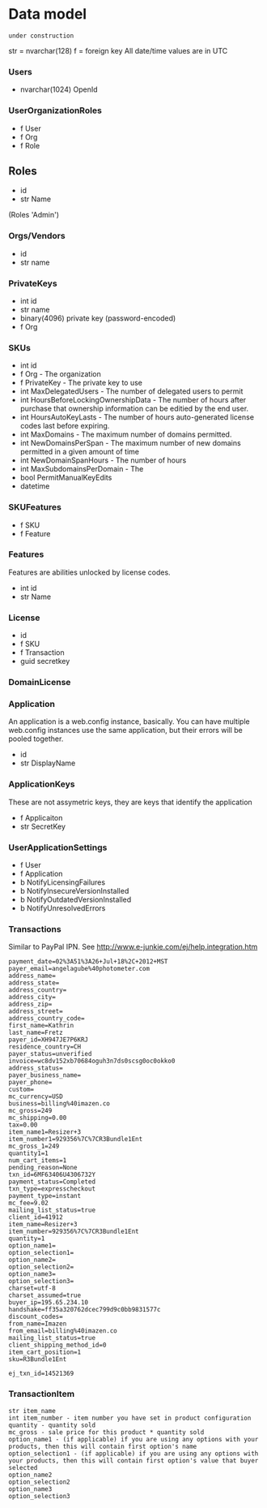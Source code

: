 # Data model

`under construction`

str = nvarchar(128)
f = foreign key
All date/time values are in UTC

### Users

* nvarchar(1024) OpenId

### UserOrganizationRoles

* f User
* f Org
* f Role

## Roles

* id
* str Name

(Roles 'Admin')

### Orgs/Vendors

* id
* str name

### PrivateKeys

* int id
* str name
* binary(4096) private key (password-encoded)
* f Org

### SKUs

* int id
* f Org - The organization
* f PrivateKey - The private key to use
* int MaxDelegatedUsers - The number of delegated users to permit
* int HoursBeforeLockingOwnershipData - The number of hours after purchase that ownership information can be editied by the end user. 
* int HoursAutoKeyLasts - The number of hours auto-generated license codes last before expiring.
* int MaxDomains - The maximum number of domains permitted.
* int NewDomainsPerSpan - The maximum number of new domains permitted in a given amount of time
* int NewDomainSpanHours - The number of hours 
* int MaxSubdomainsPerDomain - The 
* bool PermitManualKeyEdits
* datetime 


### SKUFeatures

* f SKU
* f Feature

### Features

Features are abilities unlocked by license codes. 

* int id
* str Name

### License

* id
* f SKU
* f Transaction
* guid secretkey



### DomainLicense



### Application

An application is a web.config instance, basically. You can have multiple web.config instances use the same application, but their errors will be pooled together.

* id 
* str DisplayName

### ApplicationKeys

These are not assymetric keys, they are keys that identify the application

* f Applicaiton
* str SecretKey

### UserApplicationSettings

* f User
* f Application
* b NotifyLicensingFailures
* b NotifyInsecureVersionInstalled
* b NotifyOutdatedVersionInstalled
* b NotifyUnresolvedErrors

### Transactions

Similar to PayPal IPN. See http://www.e-junkie.com/ej/help.integration.htm


    payment_date=02%3A51%3A26+Jul+18%2C+2012+MST
	payer_email=angelagube%40photometer.com
	address_name=
	address_state=
	address_country=
	address_city=
	address_zip=
	address_street=
	address_country_code=
	first_name=Kathrin
	last_name=Fretz
	payer_id=XH947JE7P6KRJ
	residence_country=CH
	payer_status=unverified
	invoice=wc8dv152xb70684oguh3n7ds0scsg0oc0okko0
	address_status=
	payer_business_name=
	payer_phone=
	custom=
	mc_currency=USD
	business=billing%40imazen.co
	mc_gross=249
	mc_shipping=0.00
	tax=0.00
	item_name1=Resizer+3
	item_number1=929356%7C%7CR3Bundle1Ent
	mc_gross_1=249
	quantity1=1
	num_cart_items=1
	pending_reason=None
	txn_id=6MF63406U4306732Y
	payment_status=Completed
	txn_type=expresscheckout
	payment_type=instant
	mc_fee=9.02
	mailing_list_status=true
	client_id=41912
	item_name=Resizer+3
	item_number=929356%7C%7CR3Bundle1Ent
	quantity=1
	option_name1=
	option_selection1=
	option_name2=
	option_selection2=
	option_name3=
	option_selection3=
	charset=utf-8
	charset_assumed=true
	buyer_ip=195.65.234.10
	handshake=ff35a320762dcec799d9c0bb9831577c
	discount_codes=
	from_name=Imazen
	from_email=billing%40imazen.co
	mailing_list_status=true
	client_shipping_method_id=0
	item_cart_position=1
	sku=R3Bundle1Ent

	ej_txn_id=14521369


### TransactionItem

	str item_name
	int item_number - item number you have set in product configuration
	quantity - quantity sold
	mc_gross - sale price for this product * quantity sold
	option_name1 - (if applicable) if you are using any options with your products, then this will contain first option's name
	option_selection1 - (if applicable) if you are using any options with your products, then this will contain first option's value that buyer selected
	option_name2
	option_selection2
	option_name3
	option_selection3



